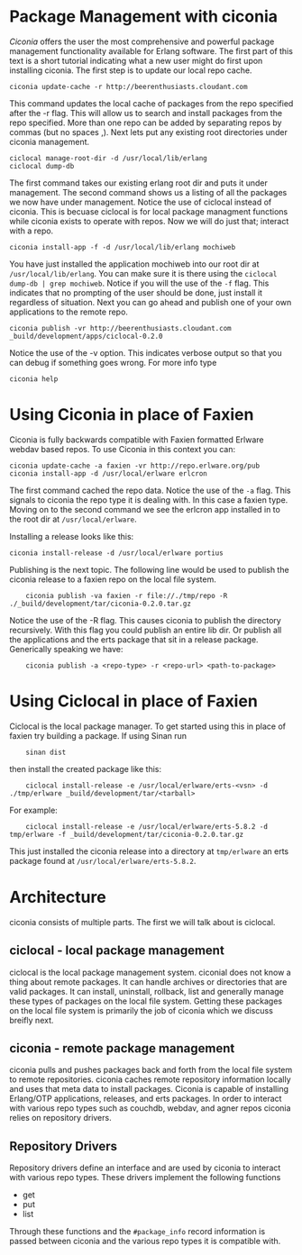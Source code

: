 Package Management with ciconia
============================

*Ciconia* offers the user the most comprehensive and powerful package management
functionality available for Erlang software. 
The first part of this text is a short tutorial indicating what a new user
might do first upon installing ciconia. The first step is to update our
local repo cache.

	ciconia update-cache -r http://beerenthusiasts.cloudant.com

This command updates the local cache of packages from the repo specified 
after the -r flag. This will allow us to search and install packages
from the repo specified. More than one repo can be added by separating
repos by commas (but no spaces <repo1>,<repo2>). Next lets put any 
existing root directories under ciconia management.

	ciclocal manage-root-dir -d /usr/local/lib/erlang
	ciclocal dump-db

The first command takes our existing erlang root dir and puts it under
management. The second command shows us a listing of all the packages
we now have under management. Notice the use of ciclocal instead of 
ciconia. This is becuase ciclocal is for local package managment functions
while ciconia exists to operate with repos. Now we will do just that;
interact with a repo.

	ciconia install-app -f -d /usr/local/lib/erlang mochiweb

You have just installed the application mochiweb into our root dir
at `/usr/local/lib/erlang`. You can make sure it is there using
the `ciclocal dump-db | grep mochiweb`. Notice if you will the use 
of the `-f` flag. This indicates that no prompting of the user 
should be done, just install it regardless of situation.
Next you can go ahead and publish one of your own applications 
to the remote repo.

	ciconia publish -vr http://beerenthusiasts.cloudant.com _build/development/apps/ciclocal-0.2.0

Notice the use of the -v option. This indicates verbose output so
that you can debug if something goes wrong. For more info type

	ciconia help

Using Ciconia in place of Faxien
=============================

Ciconia is fully backwards compatible with Faxien formatted 
Erlware webdav based repos. To use Ciconia in this context you can:

	ciconia update-cache -a faxien -vr http://repo.erlware.org/pub
	ciconia install-app -d /usr/local/erlware erlcron

The first command cached the repo data. Notice the use of the `-a` 
flag. This signals to ciconia the repo type it is dealing with. In
this case a faxien type. Moving on to the second command we see
the erlcron app installed in to the root dir at `/usr/local/erlware`.

Installing a release looks like this: 

	ciconia install-release -d /usr/local/erlware portius

Publishing is the next topic. The following line would be used
to publish the ciconia release to a faxien repo on the local file
system.

        ciconia publish -va faxien -r file://./tmp/repo -R ./_build/development/tar/ciconia-0.2.0.tar.gz

Notice the use of the -R flag. This causes ciconia to publish the 
directory recursively. With this flag you could publish an 
entire lib dir. Or publish all the applications and the erts 
package that sit in a release package. Generically speaking we have:

        ciconia publish -a <repo-type> -r <repo-url> <path-to-package>

Using Ciclocal in place of Faxien
==============================

Ciclocal is the local package manager. To get started using this in
place of faxien try building a package. If using Sinan run

        sinan dist
	
then install the created package like this:

        ciclocal install-release -e /usr/local/erlware/erts-<vsn> -d ./tmp/erlware _build/development/tar/<tarball>
	
For example:

        ciclocal install-release -e /usr/local/erlware/erts-5.8.2 -d tmp/erlware -f _build/development/tar/ciconia-0.2.0.tar.gz

This just installed the ciconia release into a directory at `tmp/erlware`
an erts package found at `/usr/local/erlware/erts-5.8.2`.


Architecture
============

ciconia consists of multiple parts. The first we will talk about is
ciclocal.

ciclocal - local package management
--------------------------------

 ciclocal is the local package management system. ciconial does 
not know a thing about remote packages. It can handle archives
or directories that are valid packages. It can install,
uninstall, rollback, list and generally manage these types of
packages on the local file system. Getting these packages
on the local file system is primarily the job of ciconia which
we discuss breifly next.

ciconia - remote package management
--------------------------------

ciconia pulls and pushes packages back and forth from the local
file system to remote repositories. ciconia caches remote 
repository information locally and uses that meta data to
install packages. Ciconia is capable of installing Erlang/OTP
applications, releases, and erts packages. In order to 
interact with various repo types such as couchdb, webdav,
and agner repos ciconia relies on repository drivers.

Repository Drivers
------------------

Repository drivers define an interface and are used by
ciconia to interact with various repo types. These drivers
implement the following functions

- get
- put
- list

Through these functions and the `#package_info` record
information is passed between ciconia and the various repo
types it is compatible with. 
